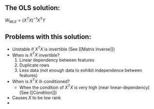 ## The OLS solution:
$W_{MLE}= (X^TX)^{−1}X^TY$

## Problems with this solution:
- Unstable if $X^TX$ is invertible (See [[Matrix Inverse]]) 
- When is $X^TX$ invertible?
	1. Linear dependency between features 
	2. Duplicate rows
	3. Less data (not enough data to exhibit independence between features)
- When is $X^TX$ ill-conditioned?
	- When the condition of $X^TX$ is very high (near linear-dependency)(See [[Condition]])
- Causes $X$ to be low rank
- 